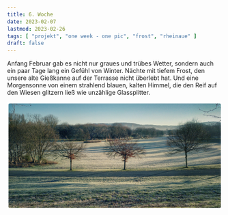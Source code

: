 ```yaml
---
title: 6. Woche
date: 2023-02-07
lastmod: 2023-02-26
tags: [ "projekt", "one week - one pic", "frost", "rheinaue" ]
draft: false
---
```


Anfang Februar gab es nicht nur graues und trübes Wetter, sondern auch 
ein paar Tage lang ein Gefühl von Winter. Nächte mit tiefem Frost, den 
unsere alte Gießkanne auf der Terrasse nicht überlebt hat. Und eine 
Morgensonne von einem strahlend blauen, kalten Himmel, die den Reif auf 
den Wiesen glitzern ließ wie unzählige Glassplitter.

![](images/IMG_20230207_090324.jpeg)
